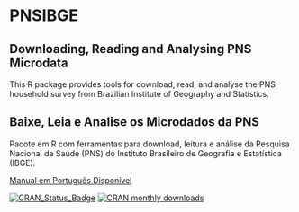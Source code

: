 # PNSIBGE
## Downloading, Reading and Analysing PNS Microdata

This R package provides tools for download, read, and analyse the PNS	household survey from Brazilian Institute of Geography and Statistics.

## Baixe, Leia e Analise os Microdados da PNS

Pacote em R com ferramentas para download, leitura e análise da Pesquisa Nacional de Saúde (PNS) do Instituto Brasileiro de Geografia e Estatística (IBGE).

[Manual em Português Disponível](https://rpubs.com/gabriel-assuncao-ibge/pns)

[![CRAN_Status_Badge](http://www.r-pkg.org/badges/version/PNSIBGE)](https://cran.r-project.org/package=PNSIBGE) [![CRAN monthly downloads](http://cranlogs.r-pkg.org/badges/PNSIBGE "CRAN monthly downloads")](https://cran.r-project.org/package=PNSIBGE)
